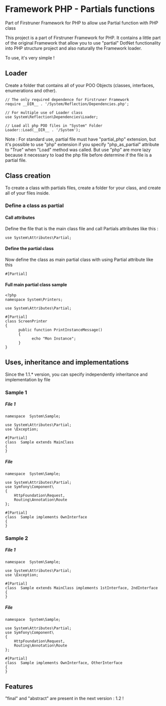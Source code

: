 # Framework PHP - Partials functions
Part of Firstruner Framework for PHP to allow use Partial function with PHP class

This project is a part of Firstruner Framework for PHP.
It contains a little part of the original Framework that allow you to use "partial" DotNet functionality into PHP structure project and also naturally the Framework loader.

To use, it's very simple !

## Loader
Create a folder that contains all of your POO Objects (classes, interfaces, enumerations and other).

    // The only required dependence for Firstruner Framework
    require __DIR__ . '/System/Reflection/Dependencies.php';
    
    // For multiple use of Loader class
    use System\Reflection\Dependencies\Loader;
    
    // Load all php POO files in "System" Folder
    Loader::Load(__DIR__ . '/System');

Note : For standard use, partial file must have "partial_php" extension, but it's possible to use "php" extension if you specify "php_as_partial" attribute to "True" when "Load" method was called.
But use "php" are more lazy because it necessary to load the php file before determine if the file is a partial file.

## Class creation
To create a class with partials files, create a folder for your class, and create all of your files inside.

### Define a class as partial
#### Call attributes
Define the file that is the main class file and call Partials attributes like this :

    use System\Attributes\Partial;

#### Define the partial class
Now define the class as main partial class with using Partial attribute like this

    #[Partial]

#### Full main partial class sample

    <?php
    namespace System\Printers;
    
    use System\Attributes\Partial;
    
    #[Partial]
    class ScreenPrinter
    {
          public function PrintInstanceMessage()
          {
                echo "Mon Instance";
          }
    }

## Uses, inheritance and implementations
Since the 1.1.* version, you can specify independently inheritance and implementation by file

### Sample 1
##### File 1

    namespace  System\Sample;
    
    use System\Attributes\Partial;
    use \Exception;
    
    #[Partial]
    class  Sample extends MainClass
    {
    }

##### File 

    namespace  System\Sample;
    
    use System\Attributes\Partial;
    use Symfony\Component\
    {
    	HttpFoundation\Request,
    	Routing\Annotation\Route
    };
    
    #[Partial]
    class  Sample implements OwnInterface
    {
    }

### Sample 2
##### File 1

    namespace  System\Sample;
    
    use System\Attributes\Partial;
    use \Exception;
    
    #[Partial]
    class  Sample extends MainClass implements 1stInterface, 2ndInterface
    {
    }

##### File 

    namespace  System\Sample;
    
    use System\Attributes\Partial;
    use Symfony\Component\
    {
    	HttpFoundation\Request,
    	Routing\Annotation\Route
    };
    
    #[Partial]
    class  Sample implements OwnInterface, OtherInterface
    {
    }

## Features
"final" and "abstract" are present in the next version : 1.2 !
